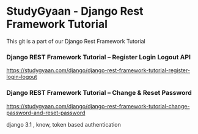# StudyGyaan - Django Rest Framework Tutorial

This git is a part of our Django Rest Framework Tutorial 

### Django REST Framework Tutorial – Register Login Logout API 
https://studygyaan.com/django/django-rest-framework-tutorial-register-login-logout

### Django REST Framework Tutorial – Change & Reset Password
https://studygyaan.com/django/django-rest-framework-tutorial-change-password-and-reset-password


django 3.1 , know, token based authentication
